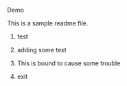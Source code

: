 Demo

This is a sample readme file.
1. test

2. adding some text
3. This is bound to cause some trouble
4. exit